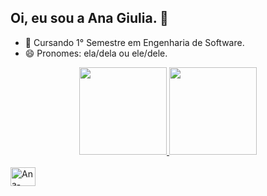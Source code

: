 ## Oi, eu sou a Ana Giulia. 👋

- 🎒 Cursando 1° Semestre em Engenharia de Software.
- 😄 Pronomes: ela/dela ou ele/dele.

<div align="center">
  <a href="https://github.com/anagiulias">
  <img height="140em" src="https://github-readme-stats.vercel.app/api?username=anagiulias&show_icons=true&theme=tokyonight&include_all_commits=true&count_private=true"/>
  <img height="140em" src="https://github-readme-stats.vercel.app/api/top-langs/?username=anagiulias&layout=compact&langs_count=7&theme=tokyonight"/>
</div>

</div>
<div style="display: inline_block"><br>
  <img align="center" alt=Ana-Csharp" height="30" width="40" src="https://cdn.jsdelivr.net/gh/devicons/devicon/icons/python/python-original.svg" />
</div>
